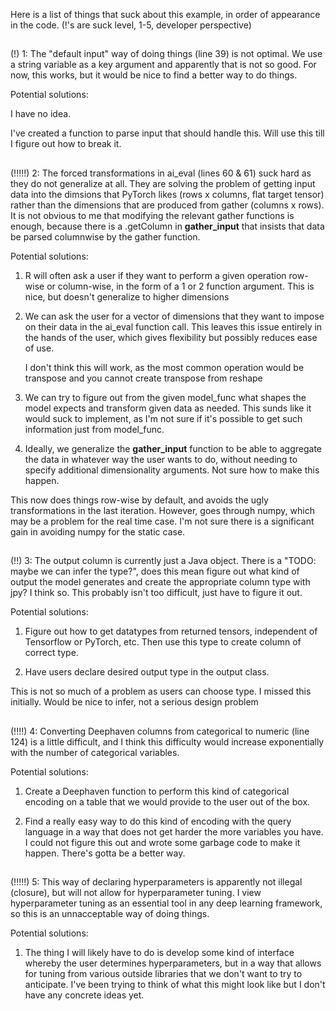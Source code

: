 Here is a list of things that suck about this example, in order of appearance in the code. (!'s are suck level, 1-5, developer perspective)

##

(!)
1: The "default input" way of doing things (line 39) is not optimal. We use a string variable as a key argument and apparently that is not so good.
   For now, this works, but it would be nice to find a better way to do things.
   
   Potential solutions:
   
   I have no idea.
   
I've created a function to parse input that should handle this. Will use this till I figure out how to break it.
      
##
      
(!!!!!)
2: The forced transformations in ai_eval (lines 60 & 61) suck hard as they do not generalize at all. They are solving the problem of getting input data
   into the dimsions that PyTorch likes (rows x columns, flat target tensor) rather than the dimensions that are produced from gather (columns x rows).
   It is not obvious to me that modifying the relevant gather functions is enough, because there is a .getColumn in __gather_input__ that insists that
   data be parsed columnwise by the gather function.
   
   Potential solutions:
   
   1. R will often ask a user if they want to perform a given operation row-wise or column-wise, in the form of a 1 or 2 function argument.
      This is nice, but doesn't generalize to higher dimensions
         
   2. We can ask the user for a vector of dimensions that they want to impose on their data in the ai_eval function call.
      This leaves this issue entirely in the hands of the user, which gives flexibility but possibly reduces ease of use.
      
      I don't think this will work, as the most common operation would be transpose and you cannot create transpose from reshape
         
   3. We can try to figure out from the given model_func what shapes the model expects and transform given data as needed. This sunds like it
      would suck to implement, as I'm not sure if it's possible to get such information just from model_func.
         
   4. Ideally, we generalize the __gather_input__ function to be able to aggregate the data in whatever way the user wants to do, without needing
      to specify additional dimensionality arguments. Not sure how to make this happen.
 
This now does things row-wise by default, and avoids the ugly transformations in the last iteration. However, goes through numpy, which may be a problem
for the real time case. I'm not sure there is a significant gain in avoiding numpy for the static case.
 
##
         
(!!)
3: The output column is currently just a Java object. There is a "TODO: maybe we can infer the type?", does this mean figure out what kind of output the
   model generates and create the appropriate column type with jpy? I think so. This probably isn't too difficult, just have to figure it out.
    
   Potential solutions:
    
   1. Figure out how to get datatypes from returned tensors, independent of Tensorflow or PyTorch, etc. Then use this type to create column of correct type.
       
   2. Have users declare desired output type in the output class.

This is not so much of a problem as users can choose type. I missed this initially. Would be nice to infer, not a serious design problem
    
##

(!!!!)
4: Converting Deephaven columns from categorical to numeric (line 124) is a little difficult, and I think this difficulty would increase exponentially with
   the number of categorical variables.
   
   Potential solutions:
   
   1. Create a Deephaven function to perform this kind of categorical encoding on a table that we would provide to the user out of the box.
      
   2. Find a really easy way to do this kind of encoding with the query language in a way that does not get harder the more variables you have.
      I could not figure this out and wrote some garbage code to make it happen. There's gotta be a better way.
 
 ##

(!!!!!)
5: This way of declaring hyperparameters is apparently not illegal (closure), but will not allow for hyperparameter tuning. I view hyperparameter tuning
   as an essential tool in any deep learning framework, so this is an unnacceptable way of doing things.
   
   Potential solutions:
   
   1. The thing I will likely have to do is develop some kind of interface whereby the user determines hyperparameters, but in a way that allows for tuning
      from various outside libraries that we don't want to try to anticipate. I've been trying to think of what this might look like but I don't have any
      concrete ideas yet. 
